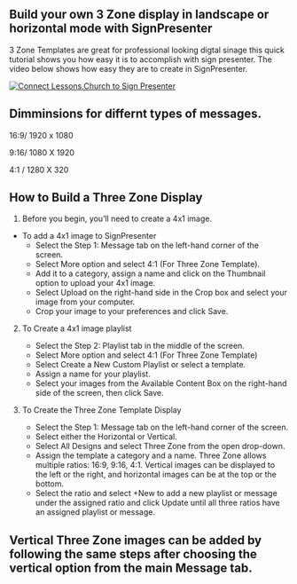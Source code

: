 ## Build your own 3 Zone display in landscape or horizontal mode with SignPresenter

3 Zone Templates are great for professional looking digtal sinage this quick tutorial shows you how easy it is to accomplish with sign presenter. The video below shows how easy they are to create in SignPresenter.

[![Connect Lessons.Church to Sign Presenter](https://img.youtube.com/vi/S6Cleqw3OV4/0.jpg)](https://www.youtube.com/watch?v=S6Cleqw3OV4)

## Dimminsions for differnt types of messages. 

16:9/ 1920 x 1080

9:16/ 1080 X 1920

4:1 / 1280 X 320

## How to Build a Three Zone Display ##

1. Before you begin, you’ll need to create a 4x1 image.

- To add a 4x1 image to SignPresenter
	-	Select the Step 1: Message tab on the left-hand corner of the screen. 
	-	Select More option and select 4:1 (For Three Zone Template).
	-	Add it to a category, assign a name and click on the Thumbnail option to upload your 4x1 image.
	-	Select Upload on the right-hand side in the Crop box and select your image from your computer. 
	-	Crop your image to your preferences and click Save.

2. To Create a 4x1 image playlist
	-	Select the Step 2: Playlist tab in the middle of the screen.
	-	Select More option and select 4:1 (For Three Zone Template)
	-	Select Create a New Custom Playlist or select a template.
	-	Assign a name for your playlist.
	-	Select your images from the Available Content Box on the right-hand side of the screen, then click Save.

3. To Create the Three Zone Template Display
	-	Select the Step 1: Message tab on the left-hand corner of the screen.
	-	Select either the Horizontal or Vertical.
	-	Select All Designs and select Three Zone from the open drop-down.
	-	Assign the template a category and a name. Three Zone allows multiple ratios: 16:9, 9:16, 4:1. Vertical images can be displayed to the left or the right, and horizontal images can be at the top or the bottom.
	-	Select the ratio and select +New to add a new playlist or message under the assigned ratio and click Update until all three ratios have an assigned playlist or message.

## Vertical Three Zone images can be added by following the same steps after choosing the vertical option from the main Message tab.

